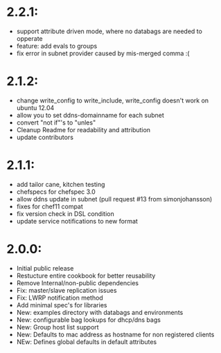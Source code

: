 # 2.2.1:
* support attribute driven mode, where no databags are needed to opperate 
* feature: add evals to groups
* fix error in subnet provider caused by mis-merged comma :(

# 2.1.2:
* change write_config to write_include, write_config doesn't work on ubuntu 12.04
* allow you to set ddns-domainname for each subnet
* convert "not if"'s to "unles"
* Cleanup Readme for readability and attribution
* update contributors


# 2.1.1:
* add tailor cane, kitchen testing
* chefspecs for chefspec 3.0 
* allow ddns update in subnet  (pull request #13 from simonjohansson)
* fixes for chef11 compat
* fix version check in DSL condition
* update service notifications to new format

# 2.0.0:

* Initial public release
* Restucture entire cookbook for better reusability
* Remove Internal/non-public dependencies  
* Fix: master/slave replication issues
* Fix: LWRP notification method
* Add minimal spec's for libraries
* New: examples directory with databags and environments
* New: configurable bag lookups for dhcp/dns bags
* New: Group host list support
* New: Defaults to mac address as hostname for non registered clients
* NEw: Defines global defaults in default attributes
